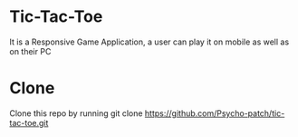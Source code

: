 # Tic-Tac-Toe
It is a Responsive Game Application, a user can play it on mobile as well as on their PC
# Clone
Clone this repo by running git clone https://github.com/Psycho-patch/tic-tac-toe.git
